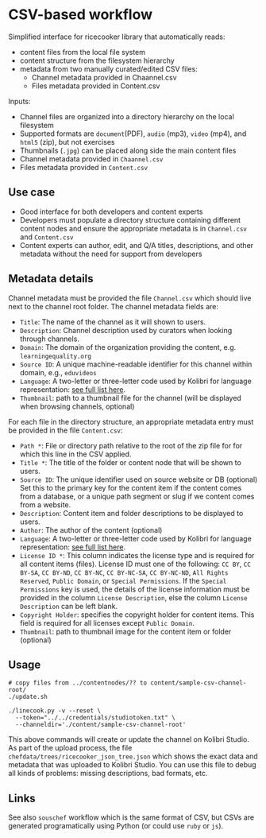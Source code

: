 CSV-based workflow
==================

Simplified interface for ricecooker library that automatically reads:
  - content files from the local file system
  - content structure from the filesystem hierarchy
  - metadata from two manually curated/edited CSV files:
      - Channel metadata provided in Chaannel.csv
      - Files metadata provided in Content.csv



Inputs:
  - Channel files are organized into a directory hierarchy on the local filesystem
  - Supported formats are `document`(PDF), `audio` (mp3), `video` (mp4), and `html5` (zip), but not exercises
  - Thumbnails (`.jpg`) can be placed along side the main content files
  - Channel metadata provided in `Chaannel.csv`
  - Files metadata provided in `Content.csv`


Use case
--------
  - Good interface for both developers and content experts
  - Developers must populate a directory structure containing different content nodes
    and ensure the appropriate metadata is in `Channel.csv` and `Content.csv`
  - Content experts can author, edit, and Q/A titles, descriptions, and other
    metadata without the need for support from developers


Metadata details
----------------
Channel metadata must be provided the file `Channel.csv` which should live next
to the channel root folder. The channel metadata fields are:
  - `Title`: The name of the channel as it will shown to users.
  - `Description`: Channel description used by curators when looking through channels.
  - `Domain`: The domain of the organization providing the content, e.g. `learningequality.org`
  - `Source ID`: A unique machine-readable identifier for this channel within domain, e.g., `eduvideos`
  - `Language`: A two-letter or three-letter code used by Kolibri for language
     representation: [see full list here](https://github.com/learningequality/le-utils/blob/master/le_utils/resources/languagelookup.json).
  - `Thumbnail`: path to a thumbnail file for the channel (will be displayed when browsing channels, optional)

For each file in the directory structure, an appropriate metadata entry must be
provided in the file `Content.csv`:
  - `Path *`: File or directory path relative to the root of the zip file for
    for which this line in the CSV applied.
  - `Title *`: The title of the folder or content node that will be shown to users.
  - `Source ID`: The unique identifier used on source website or DB (optional)
    Set this to the primary key for the content item if the content comes from a
    database, or a unique path segment or slug if we content comes from a website.
  - `Description`: Content item and folder descriptions to be displayed to users.
  - `Author`: The author of the content (optional)
  - `Language`: A two-letter or three-letter code used by Kolibri for language
     representation: [see full list here](https://github.com/learningequality/le-utils/blob/master/le_utils/resources/languagelookup.json).
  - `License ID *`: This column indicates the license type and is required for all
    content items (files). License ID must one of the following: `CC BY`, `CC BY-SA`,
    `CC BY-ND`, `CC BY-NC`, `CC BY-NC-SA`, `CC BY-NC-ND`, `All Rights Reserved`,
    `Public Domain`, or `Special Permissions`.
    If the `Special Permissions` key is used, the details of the license information
    must be provided in the column `License Description`, else the column `License Description`
    can be left blank.
  - `Copyright Holder`: specifies the copyright holder for content items.
    This field is required for all licenses except `Public Domain`.
  - `Thumbnail`: path to thumbnail image for the content item or folder (optional)



Usage
-----


    # copy files from ../contentnodes/?? to content/sample-csv-channel-root/
    ./update.sh

    ./linecook.py -v --reset \
      --token="../../credentials/studiotoken.txt" \
      --channeldir='./content/sample-csv-channel-root'


This above commands will create or update the channel on Kolibri Studio. As part
of the upload process, the file `chefdata/trees/ricecooker_json_tree.json` which
shows the exact data and metadata that was uploaded to Kolibri Studio. You can use
this file to debug all kinds of problems: missing descriptions, bad formats, etc.





Links
-----
See also `souschef` workflow which is the same format of CSV, but CSVs are generated
programatically using Python (or could use `ruby` or `js`).
